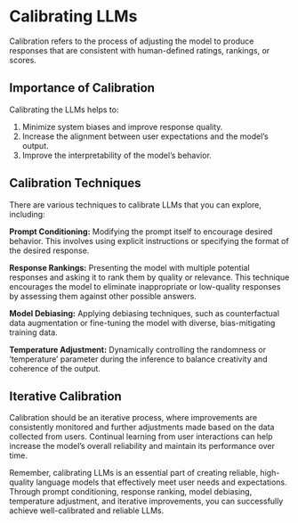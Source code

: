 # Calibrating LLMs

Calibration refers to the process of adjusting the model to produce responses that are consistent with human-defined ratings, rankings, or scores.

## Importance of Calibration

Calibrating the LLMs helps to:

1. Minimize system biases and improve response quality.
2. Increase the alignment between user expectations and the model’s output.
3. Improve the interpretability of the model’s behavior.

## Calibration Techniques

There are various techniques to calibrate LLMs that you can explore, including:

**Prompt Conditioning:** Modifying the prompt itself to encourage desired behavior. This involves using explicit instructions or specifying the format of the desired response.

**Response Rankings:** Presenting the model with multiple potential responses and asking it to rank them by quality or relevance. This technique encourages the model to eliminate inappropriate or low-quality responses by assessing them against other possible answers.

**Model Debiasing:** Applying debiasing techniques, such as counterfactual data augmentation or fine-tuning the model with diverse, bias-mitigating training data.

**Temperature Adjustment:** Dynamically controlling the randomness or ‘temperature’ parameter during the inference to balance creativity and coherence of the output.

## Iterative Calibration

Calibration should be an iterative process, where improvements are consistently monitored and further adjustments made based on the data collected from users. Continual learning from user interactions can help increase the model’s overall reliability and maintain its performance over time.

Remember, calibrating LLMs is an essential part of creating reliable, high-quality language models that effectively meet user needs and expectations. Through prompt conditioning, response ranking, model debiasing, temperature adjustment, and iterative improvements, you can successfully achieve well-calibrated and reliable LLMs.
